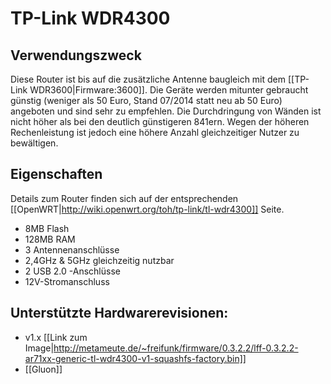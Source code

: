 # TP-Link WDR4300

## Verwendungszweck

Diese Router ist bis auf die zusätzliche Antenne baugleich mit dem  [[TP-Link WDR3600|Firmware:3600]]. Die Geräte werden mitunter gebraucht günstig (weniger als 50 Euro, Stand 07/2014 statt neu ab 50 Euro) angeboten und sind sehr zu empfehlen.
Die Durchdringung von Wänden ist nicht höher als bei den deutlich günstigeren 841ern. Wegen der höheren Rechenleistung ist jedoch eine höhere Anzahl gleichzeitiger Nutzer zu bewältigen.

## Eigenschaften

Details zum Router finden sich auf der entsprechenden [[OpenWRT|http://wiki.openwrt.org/toh/tp-link/tl-wdr4300]] Seite.

* 8MB Flash
* 128MB RAM
* 3 Antennenanschlüsse
* 2,4GHz & 5GHz gleichzeitig nutzbar
* 2 USB 2.0 -Anschlüsse
* 12V-Stromanschluss

## Unterstützte Hardwarerevisionen:

* v1.x [[Link zum Image|http://metameute.de/~freifunk/firmware/0.3.2.2/lff-0.3.2.2-ar71xx-generic-tl-wdr4300-v1-squashfs-factory.bin]]
* [[Gluon]] 